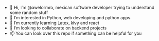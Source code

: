 - 👋 Hi, I’m @awelormro, mexican software developer trying to understand some random stuff
- 👀 I’m interested in Python, web developing and python apps 
- 🌱 I’m currently learning Latex, kivy and react
- 💞️ I’m looking to collaborate on backend projects
- 📫 You can look over this repo if something can be helpful for you

<!---
awelormro/awelormro is a ✨ special ✨ repository because its `README.md` (this file) appears on your GitHub profile.
You can click the Preview link to take a look at your changes.
--->
